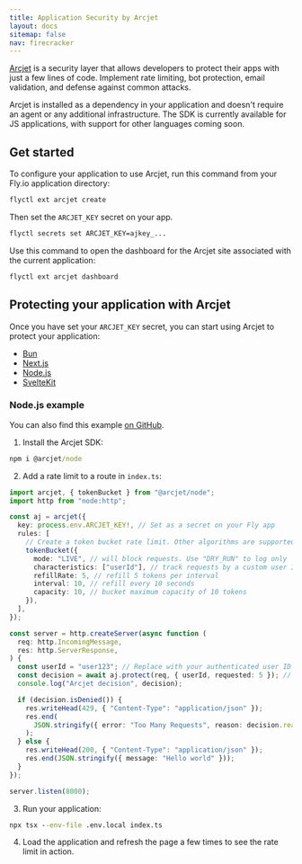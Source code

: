```yaml
---
title: Application Security by Arcjet
layout: docs
sitemap: false
nav: firecracker
---
```


[Arcjet](https://arcjet.com) is a security layer that allows developers to protect their apps with just a few lines of code. Implement rate limiting, bot protection, email validation, and defense against common attacks.

Arcjet is installed as a dependency in your application and doesn't require an agent or any additional infrastructure. The SDK is currently available for JS applications, with support for other languages coming soon.

## Get started

To configure your application to use Arcjet, run this command from your Fly.io application directory:

```cmd
flyctl ext arcjet create
```

Then set the `ARCJET_KEY` secret on your app.

```cmd
flyctl secrets set ARCJET_KEY=ajkey_...
```

Use this command to open the dashboard for the Arcjet site associated with the current application:

```cmd
flyctl ext arcjet dashboard
```

## Protecting your application with Arcjet

Once you have set your `ARCJET_KEY` secret, you can start using Arcjet to protect your application:

- [Bun](https://docs.arcjet.com/get-started/bun)
- [Next.js](https://docs.arcjet.com/get-started/nextjs)
- [Node.js](https://docs.arcjet.com/get-started/nodejs)
- [SvelteKit](https://docs.arcjet.com/get-started/sveltekit)

### Node.js example

You can also find this example [on GitHub](https://github.com/arcjet/arcjet-js/tree/main/examples/nodejs-rl).

1. Install the Arcjet SDK:

```cmd
npm i @arcjet/node
```

2. Add a rate limit to a route in `index.ts`:

```ts
import arcjet, { tokenBucket } from "@arcjet/node";
import http from "node:http";

const aj = arcjet({
  key: process.env.ARCJET_KEY!, // Set as a secret on your Fly app
  rules: [
    // Create a token bucket rate limit. Other algorithms are supported.
    tokenBucket({
      mode: "LIVE", // will block requests. Use "DRY_RUN" to log only
      characteristics: ["userId"], // track requests by a custom user ID
      refillRate: 5, // refill 5 tokens per interval
      interval: 10, // refill every 10 seconds
      capacity: 10, // bucket maximum capacity of 10 tokens
    }),
  ],
});

const server = http.createServer(async function (
  req: http.IncomingMessage,
  res: http.ServerResponse,
) {
  const userId = "user123"; // Replace with your authenticated user ID
  const decision = await aj.protect(req, { userId, requested: 5 }); // Deduct 5 tokens from the bucket
  console.log("Arcjet decision", decision);

  if (decision.isDenied()) {
    res.writeHead(429, { "Content-Type": "application/json" });
    res.end(
      JSON.stringify({ error: "Too Many Requests", reason: decision.reason }),
    );
  } else {
    res.writeHead(200, { "Content-Type": "application/json" });
    res.end(JSON.stringify({ message: "Hello world" }));
  }
});

server.listen(8000);
```

3. Run your application:

```cmd
npx tsx --env-file .env.local index.ts
```

4. Load the application and refresh the page a few times to see the rate limit in action.
